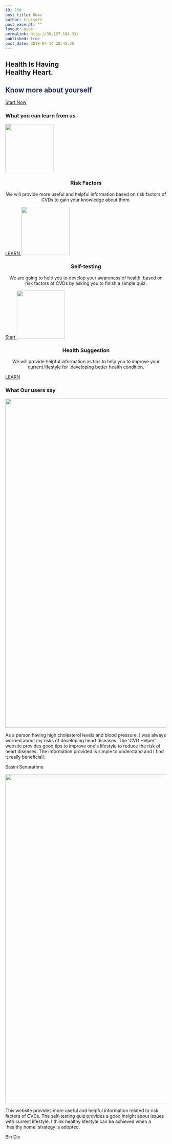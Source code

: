 ```yaml
---
ID: 150
post_title: Home
author: Cruise72
post_excerpt: ""
layout: page
permalink: http://35.197.184.33/
published: true
post_date: 2018-04-14 20:45:25
---
```

<h2> Health Is Having<br>Healthy Heart.</h2>		
			<h2><h2 data-elementor-setting-key="title" data-pen-placeholder="Type Here..." style="font-style: normal; color: rgb(32, 44, 94);">Know more about yourself</h2></h2>		
			<a href="http://35.197.184.33/self-testing/" role="button">
						Start Now
					</a>
			<h3>What you can learn from us</h3>		
										<img width="150" height="150" src="http://35.197.184.33/wp-content/uploads/2018/04/icon_herz-150x150.png" alt="" srcset="http://35.197.184.33/wp-content/uploads/2018/04/icon_herz-150x150.png 150w, http://35.197.184.33/wp-content/uploads/2018/04/icon_herz.png 250w" sizes="(max-width: 150px) 100vw, 150px" />											
		<h3 style="text-align: center;">Risk Factors</h3><p style="text-align: center;">We will provide more useful and helpful information based on risk factors of CVDs to gain your knowledge about them.</p>		
			<a href=" http://35.197.184.33/cvd-risk-factors/" role="button">
						LEARN
					</a>
										<img width="150" height="150" src="http://35.197.184.33/wp-content/uploads/2018/04/plate-150x150.png" alt="" srcset="http://35.197.184.33/wp-content/uploads/2018/04/plate-150x150.png 150w, http://35.197.184.33/wp-content/uploads/2018/04/plate.png 260w" sizes="(max-width: 150px) 100vw, 150px" />											
		<h3 style="text-align: center;">Self-testing</h3><p style="text-align: center;">We are going to help you to develop your awareness of health, based on risk factors of CVDs by asking you to finish a simple quiz.</p>		
			<a href=" http://35.197.184.33/self-testing/" role="button">
						Start
					</a>
										<img width="150" height="150" src="http://35.197.184.33/wp-content/uploads/2018/04/images-150x150.png" alt="" srcset="http://35.197.184.33/wp-content/uploads/2018/04/images-150x150.png 150w, http://35.197.184.33/wp-content/uploads/2018/04/images.png 225w" sizes="(max-width: 150px) 100vw, 150px" />											
		<h3 style="text-align: center;">Health Suggestion</h3><p style="text-align: center;">We will provide helpful information as tips to help you to improve your current lifestyle for .developing better health condition.</p>		
			<a href="http://35.197.184.33/suggestions/" role="button">
						LEARN
					</a>
			<h3>What Our users say</h3>		
										<img width="768" height="1024" src="http://35.197.184.33/wp-content/uploads/2018/04/WechatIMG13-768x1024.jpeg" alt="" srcset="http://35.197.184.33/wp-content/uploads/2018/04/WechatIMG13-768x1024.jpeg 768w, http://35.197.184.33/wp-content/uploads/2018/04/WechatIMG13-225x300.jpeg 225w, http://35.197.184.33/wp-content/uploads/2018/04/WechatIMG13.jpeg 1080w" sizes="(max-width: 768px) 100vw, 768px" />											
				<p>
					As a person having high cholesterol levels and blood pressure, I was always worried about my risks of developing heart diseases. The 'CVD Helper' website provides good tips to improve one's lifestyle to reduce the risk of heart diseases. The information provided is simple to understand and I find it really beneficial!.
				</p>
				<p>Sasini Senarathne</p>
										<img width="768" height="1024" src="http://35.197.184.33/wp-content/uploads/2018/04/WechatIMG12-768x1024.jpeg" alt="" srcset="http://35.197.184.33/wp-content/uploads/2018/04/WechatIMG12-768x1024.jpeg 768w, http://35.197.184.33/wp-content/uploads/2018/04/WechatIMG12-225x300.jpeg 225w, http://35.197.184.33/wp-content/uploads/2018/04/WechatIMG12.jpeg 1080w" sizes="(max-width: 768px) 100vw, 768px" />											
				<p>
					This website provides more useful and helpful information related to risk factors of CVDs. The self-testing quiz provides a good insight about issues with current lifestyle. I think healthy lifestyle can be achieved when a 'healthy home' strategy is adopted.
				</p>
				<p>Bin Die</p>